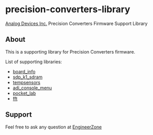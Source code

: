 # precision-converters-library

[Analog Devices Inc.](http://www.analog.com/en/index.html) Precision Converters Firmware Support Library

## About
This is a supporting library for Precision Converters firmware.

List of supporting libraries:
- [board_info](board_info/README.md)
- [sdp_k1_sdram](sdp_k1_sdram/README.md)
- [tempsensors](tempsensors/README.md)
- [adi_console_menu](adi_console_menu/README.md)
- [pocket_lab](pocket_lab/README.md)
- [fft](fft/README.md)

## Support
Feel free to ask any question at [EngineerZone](https://ez.analog.com/)
